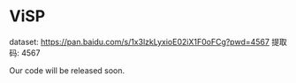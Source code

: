 # ViSP
dataset: https://pan.baidu.com/s/1x3lzkLyxioE02iX1F0oFCg?pwd=4567 提取码: 4567

Our code will be released soon.
